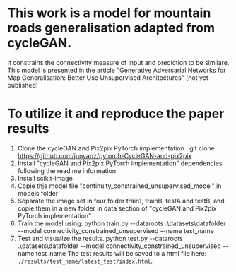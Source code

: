 
# This work is a model for mountain roads generalisation adapted from cycleGAN.
It constrains the connectivity measure of input and prediction to be similare.  
This model is presented in the article "Generative Adversarial Networks for Map Generalisation: Better Use Unsupervised Architectures" (not yet published)

# To utilize it and reproduce  the paper results

1. Clone the cycleGAN and Pix2pix PyTorch implementation : git clone https://github.com/junyanz/pytorch-CycleGAN-and-pix2pix
2. Install "cycleGAN and Pix2pix PyTorch implementation" dependencies following the read me information. 
3. Install scikit-image. 
4. Copie thje model file "continuity_constrained_unsupervised_model" in models folder 
5. Separate the image set in four folder train1, trainB, testA and testB, and copie them in a new folder in data section of "cycleGAN and Pix2pix PyTorch implementation"
6. Train the model using: 
python train.py --dataroots .\datasets\datafolder --model connectivity_constrained_unsupervised --name test_name
7. Test and visualize the results. 
python test.py --dataroots .\datasets\datafolder --model connectivity_constrained_unsupervised --name test_name
The test results will be saved to a html file here: `./results/test_name/latest_test/index.html`.


